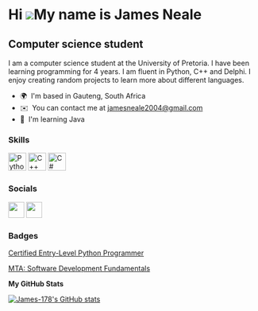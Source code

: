 Hi ![](https://user-images.githubusercontent.com/18350557/176309783-0785949b-9127-417c-8b55-ab5a4333674e.gif)My name is James Neale
===================================================================================================================================

Computer science student
------------------------

I am a computer science student at the University of Pretoria. I have been learning programming for 4 years. I am fluent in Python, C++ and Delphi. I enjoy creating random projects to learn more about different languages.

* 🌍  I'm based in Gauteng, South Africa
* ✉️  You can contact me at [jamesneale2004@gmail.com](mailto:jamesneale2004@gmail.com)
* 🧠  I'm learning Java

### Skills


<p align="left">
<a href="https://www.python.org/" target="_blank" rel="noreferrer"><img src="https://raw.githubusercontent.com/danielcranney/readme-generator/main/public/icons/skills/python-colored.svg" width="36" height="36" alt="Python" /></a>
<a href="https://docs.microsoft.com/en-us/cpp/?view=msvc-170" target="_blank" rel="noreferrer"><img src="https://raw.githubusercontent.com/danielcranney/readme-generator/main/public/icons/skills/cplusplus-colored.svg" width="36" height="36" alt="C++" /></a>
<a href="https://docs.microsoft.com/en-us/dotnet/csharp/" target="_blank" rel="noreferrer"><img src="https://raw.githubusercontent.com/danielcranney/readme-generator/main/public/icons/skills/csharp-colored.svg" width="36" height="36" alt="C#" /></a>
</p>


### Socials

<p align="left"> <a href="https://discord.com/users/James_178" target="_blank" rel="noreferrer"><img src="https://raw.githubusercontent.com/danielcranney/readme-generator/main/public/icons/socials/discord.svg" width="32" height="32" /></a> <a href="https://www.github.com/James-178" target="_blank" rel="noreferrer"><img src="https://raw.githubusercontent.com/danielcranney/readme-generator/main/public/icons/socials/github.svg" width="32" height="32" /></a></p>

### Badges
<p align="left"><a href="https://www.credly.com/badges/4af7377a-62d5-472a-a5f8-eebef6d82953/public_url" target="_blank">Certified Entry-Level Python Programmer</a></p>
<p align="left"><a href="https://www.credly.com/badges/62450d55-7e35-45e7-9775-b9e98b3d3900/public_url" target="_blank">MTA: Software Development Fundamentals</a></p>
<b>My GitHub Stats</b>

<a href="http://www.github.com/James-178"><img src="https://github-readme-stats.vercel.app/api?username=James-178&show_icons=true&hide=&count_private=true&title_color=0891b2&text_color=ffffff&icon_color=0891b2&bg_color=1c1917&hide_border=true&show_icons=true" alt="James-178's GitHub stats" /></a>
<!--START_SECTION:badges-->
<!--END_SECTION:badges-->
